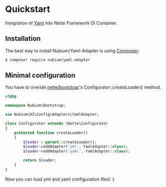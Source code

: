 Quickstart
==========

Integration of [Yaml](https://github.com/Symfony/Yaml) into Nette Framework DI Container.


Installation
------------

The best way to install Nubium/Yaml-Adapter is using  [Composer](http://getcomposer.org/):

```sh
$ composer require nubium/yaml-adapter
```


Minimal configuration
---------------------

You have to overide [nette/bootstrap](https://github.com/nette/boostrap/)'s Configurator::createLoader() method.
 

```php
<?php

namespace Nubium\Bootstrap;

use Nubium\DI\Config\Adapters\YamlAdapter;

class Configurator extends \Nette\Configurator
{
	protected function createLoader()
	{
		$loader = parent::createLoader();
		$loader->addAdapter('yml', YamlAdapter::class);
		$loader->addAdapter('yaml', YamlAdapter::class);

		return $loader;
	}
}
```

Now you can load yml and yaml configuration files! :)
